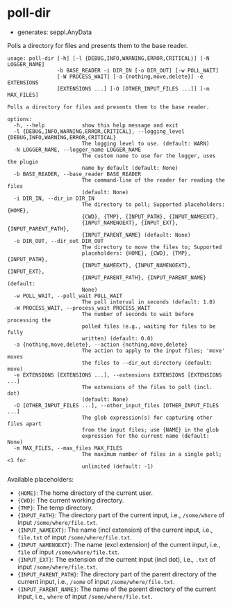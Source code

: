 # poll-dir

* generates: seppl.AnyData

Polls a directory for files and presents them to the base reader.

```
usage: poll-dir [-h] [-l {DEBUG,INFO,WARNING,ERROR,CRITICAL}] [-N LOGGER_NAME]
                -b BASE_READER -i DIR_IN [-o DIR_OUT] [-w POLL_WAIT]
                [-W PROCESS_WAIT] [-a {nothing,move,delete}] -e EXTENSIONS
                [EXTENSIONS ...] [-O [OTHER_INPUT_FILES ...]] [-m MAX_FILES]

Polls a directory for files and presents them to the base reader.

options:
  -h, --help            show this help message and exit
  -l {DEBUG,INFO,WARNING,ERROR,CRITICAL}, --logging_level {DEBUG,INFO,WARNING,ERROR,CRITICAL}
                        The logging level to use. (default: WARN)
  -N LOGGER_NAME, --logger_name LOGGER_NAME
                        The custom name to use for the logger, uses the plugin
                        name by default (default: None)
  -b BASE_READER, --base_reader BASE_READER
                        The command-line of the reader for reading the files
                        (default: None)
  -i DIR_IN, --dir_in DIR_IN
                        The directory to poll; Supported placeholders: {HOME},
                        {CWD}, {TMP}, {INPUT_PATH}, {INPUT_NAMEEXT},
                        {INPUT_NAMENOEXT}, {INPUT_EXT}, {INPUT_PARENT_PATH},
                        {INPUT_PARENT_NAME} (default: None)
  -o DIR_OUT, --dir_out DIR_OUT
                        The directory to move the files to; Supported
                        placeholders: {HOME}, {CWD}, {TMP}, {INPUT_PATH},
                        {INPUT_NAMEEXT}, {INPUT_NAMENOEXT}, {INPUT_EXT},
                        {INPUT_PARENT_PATH}, {INPUT_PARENT_NAME} (default:
                        None)
  -w POLL_WAIT, --poll_wait POLL_WAIT
                        The poll interval in seconds (default: 1.0)
  -W PROCESS_WAIT, --process_wait PROCESS_WAIT
                        The number of seconds to wait before processing the
                        polled files (e.g., waiting for files to be fully
                        written) (default: 0.0)
  -a {nothing,move,delete}, --action {nothing,move,delete}
                        The action to apply to the input files; 'move' moves
                        the files to --dir_out directory (default: move)
  -e EXTENSIONS [EXTENSIONS ...], --extensions EXTENSIONS [EXTENSIONS ...]
                        The extensions of the files to poll (incl. dot)
                        (default: None)
  -O [OTHER_INPUT_FILES ...], --other_input_files [OTHER_INPUT_FILES ...]
                        The glob expression(s) for capturing other files apart
                        from the input files; use {NAME} in the glob
                        expression for the current name (default: None)
  -m MAX_FILES, --max_files MAX_FILES
                        The maximum number of files in a single poll; <1 for
                        unlimited (default: -1)
```

Available placeholders:

* `{HOME}`: The home directory of the current user.
* `{CWD}`: The current working directory.
* `{TMP}`: The temp directory.
* `{INPUT_PATH}`: The directory part of the current input, i.e., `/some/where` of input `/some/where/file.txt`.
* `{INPUT_NAMEEXT}`: The name (incl extension) of the current input, i.e., `file.txt` of input `/some/where/file.txt`.
* `{INPUT_NAMENOEXT}`: The name (excl extension) of the current input, i.e., `file` of input `/some/where/file.txt`.
* `{INPUT_EXT}`: The extension of the current input (incl dot), i.e., `.txt` of input `/some/where/file.txt`.
* `{INPUT_PARENT_PATH}`: The directory part of the parent directory of the current input, i.e., `/some` of input `/some/where/file.txt`.
* `{INPUT_PARENT_NAME}`: The name of the parent directory of the current input, i.e., `where` of input `/some/where/file.txt`.
